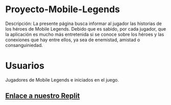 # Proyecto-Mobile-Legends
 Descripción: La presente página busca informar al jugador las historias de los héroes de Mobile Legends. Debido que es sabido, por cada jugador, que la aplicación es mucho más entretenida si se conoce sobre los héroes y las conexiones que hay entre ellos, ya sea de enemistad, amistad o consanguiniedad.  

# Usuarios
Jugadores de Mobile Legends e iniciados en el juego. 
## [Enlace a nuestro Replit](https://replit.com/@MarisolSolisFlores/Mostrando-los-Datos#index.html)
